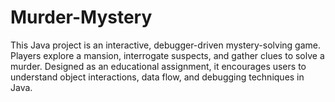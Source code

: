 # Murder-Mystery
This Java project is an interactive, debugger-driven mystery-solving game. Players explore a mansion, interrogate suspects, and gather clues to solve a murder. Designed as an educational assignment, it encourages users to understand object interactions, data flow, and debugging techniques in Java.
